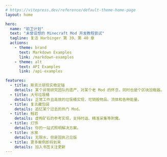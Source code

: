 ```yaml
---
# https://vitepress.dev/reference/default-theme-home-page
layout: home

hero:
  name: "前卫计划"
  text: "未曾设想的 Minecraft Mod 开发教程尝试"
  tagline: 复活 Harbinger 第 39、第 40 章
  actions:
    - theme: brand
      text: Markdown Examples
      link: /markdown-examples
    - theme: alt
      text: API Examples
      link: /api-examples

features:
  - title: 斯克兰顿现实稳定锚
    details: 某个异常研究团队的遗产，对某个老 Mod 的怀念，同时也是个区块加载器。
  - title: 大号垃圾桶
    details: 正常工作且高效的垃圾桶实现，可销毁物品、流体和各种能量。
  - title: 复古藏包袋
    details: 追忆某个过去的热门 Mod。
  - title: 鲑岩
    details: 虚构矿石的参考实现，支持时运、精准采集等附魔。
  - title: 灯饰
    details: 你的一站式照明解决方案。
  - title: 水泉
    details: 无限水，但是固执己见版
  - title: 更多案例即将到来
    details: 加入书签关注更新
---
```



